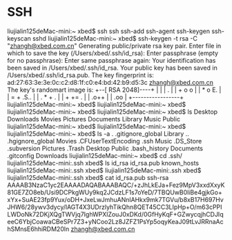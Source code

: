 # SSH

liujialin125deMac-mini:~ xbed$ ssh
ssh          ssh-add      ssh-agent    ssh-keygen   ssh-keyscan  sshd
liujialin125deMac-mini:~ xbed$ ssh-keygen -t rsa -C "zhangh@xbed.com.cn"
Generating public/private rsa key pair.
Enter file in which to save the key (/Users/xbed/.ssh/id_rsa): 
Enter passphrase (empty for no passphrase): 
Enter same passphrase again: 
Your identification has been saved in /Users/xbed/.ssh/id_rsa.
Your public key has been saved in /Users/xbed/.ssh/id_rsa.pub.
The key fingerprint is:
ad:27:63:3e:3e:0c:c2:d8:1f:c0:e4:bd:42:b9:d5:3c zhangh@xbed.com.cn
The key's randomart image is:
+--[ RSA 2048]----+
|                 |
|    .            |
|   + o o         |
|    * o E.       |
|   = + .S..      |
|  . * +  .       |
|     + += .      |
|      .o++       |
|       .oo       |
+-----------------+
liujialin125deMac-mini:~ xbed$ 
liujialin125deMac-mini:~ xbed$ 
liujialin125deMac-mini:~ xbed$ 
liujialin125deMac-mini:~ xbed$ ls
Desktop		Downloads	Movies		Pictures
Documents	Library		Music		Public
liujialin125deMac-mini:~ xbed$ 
liujialin125deMac-mini:~ xbed$ 
liujialin125deMac-mini:~ xbed$ ls -a
.			.gitignore_global	Library
..			.hgignore_global	Movies
.CFUserTextEncoding	.ssh			Music
.DS_Store		.subversion		Pictures
.Trash			Desktop			Public
.bash_history		Documents
.gitconfig		Downloads
liujialin125deMac-mini:~ xbed$ cd .ssh/
liujialin125deMac-mini:.ssh xbed$ ls
id_rsa		id_rsa.pub	known_hosts
liujialin125deMac-mini:.ssh xbed$ 
liujialin125deMac-mini:.ssh xbed$ 
liujialin125deMac-mini:.ssh xbed$ cat id_rsa.pub 
ssh-rsa AAAAB3NzaC1yc2EAAAADAQABAAABAQC/+zJhLkEJa+Fez9MpV3xxdXxyK81GE7ZO8eb/Usi9DCPkgWUy9kq2JCdzLF1s7oYeD/7TBQUwB0liBe4gjkGo+xYx+SuAE23fp9Yux/oDH+JxeLwJmhuANnlAHkx9mk7TGVu/b8xB17H697HvJHW6/28ywv3dycy/lAGT4X3UDrzlyhTikQhn8QET45CC3LIpHp+O/m63cPPILWDoNk72DKjXQgTWVjq7IghWPXlZouJ0xDKd/0GfHyKqF+GZwycqjhCDJIqeeC6YbjCoawaCBeSPr7Z3+yNCoo2Lz8JZFZ1PsYp5oqyKeaJ09tLvJRRnaAchSMnsE6hhiRDM20ln zhangh@xbed.com.cn